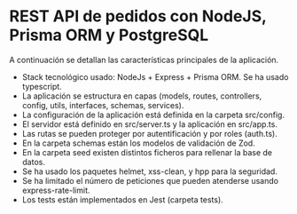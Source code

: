 # REST API de pedidos con NodeJS, Prisma ORM y PostgreSQL

A continuación se detallan las características principales de la aplicación.

* Stack tecnológico usado: NodeJs + Express + Prisma ORM. Se ha usado typescript.
* La aplicación se estructura en capas (models, routes, controllers, config, utils, interfaces, schemas, services).
* La configuración de la aplicación está definida en la carpeta src/config.
* El servidor está definido en src/server.ts y la aplicación en src/app.ts.
* Las rutas se pueden proteger por autentificación y por roles (auth.ts).
* En la carpeta schemas están los modelos de validación de Zod.
* En la carpeta seed existen distintos ficheros para rellenar la base de datos.
* Se ha usado los paquetes helmet, xss-clean, y hpp para la seguridad.
* Se ha limitado el número de peticiones que pueden atenderse usando express-rate-limit.
* Los tests están implementados en Jest (carpeta tests).